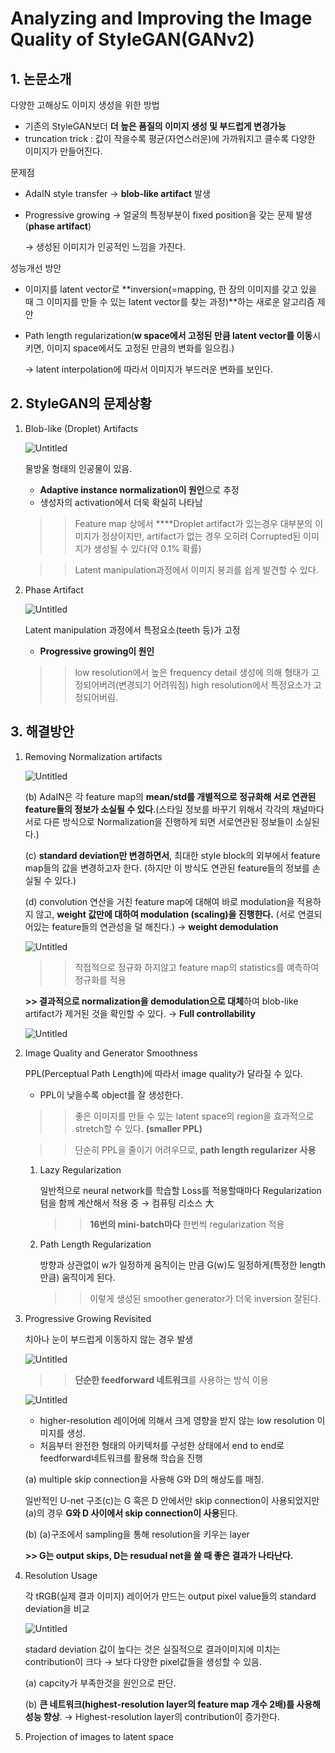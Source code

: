 # Analyzing and Improving the Image Quality of StyleGAN(GANv2)

## 1. 논문소개

다양한 고해상도 이미지 생성을 위한 방법

- 기존의 StyleGAN보더 **더 높은 품질의 이미지 생성 및 부드럽게 변경가능**
- truncation trick : 값이 작을수록 평균(자연스러운)에 가까워지고 클수록 다양한 이미지가 만들어진다.

문제점

- AdaIN style transfer → **blob-like artifact** 발생
- Progressive growing → 얼굴의 특정부분이 fixed position을 갖는 문제 발생 (**phase artifact**)
    
    → 생성된 이미지가 인공적인 느낌을 가진다.
    

성능개선 방안

- 이미지를 latent vector로 **inversion(=mapping, 한 장의 이미지를 갖고 있을 때 그 이미지를 만들 수 있는 latent vector를 찾는 과정)**하는 새로운 알고리즘 제안
- Path length regularization(**w space에서 고정된 만큼 latent vector를 이동**시키면, 이미지 space에서도 고정된 만큼의 변화를 일으킴.)
    
    → latent interpolation에 따라서 이미지가 부드러운 변화를 보인다.
    

## 2. StyleGAN의 문제상황

1. Blob-like (Droplet) Artifacts
    
    ![Untitled](https://s3-us-west-2.amazonaws.com/secure.notion-static.com/b9e1ed54-f7ec-4576-bc76-f16f27cb3804/Untitled.png)
    
    물방울 형태의 인공물이 있음.
    
    - **Adaptive instance normalization이 원인**으로 추정
    - 생성자의 activation에서 더욱 확실히 나타남
    
    >> Feature map 상에서 ****Droplet artifact가 있는경우 대부분의 이미지가 정상이지만, artifact가 없는 경우 오히려 Corrupted된 이미지가 생성될 수 있다(약 0.1% 확률)
    
    >> Latent manipulation과정에서 이미지 붕괴를 쉽게 발견할 수 있다.
    
2. Phase Artifact
    
    ![Untitled](https://s3-us-west-2.amazonaws.com/secure.notion-static.com/92d870ca-6490-4241-b0bc-e366aa71574d/Untitled.png)
    
    Latent manipulation 과정에서 특정요소(teeth 등)가 고정
    
    - **Progressive growing이 원인**
    
    >> low resolution에서 높은 frequency detail 생성에 의해 형태가 고정되어버려(변경되기 어려워짐) high resolution에서 특정요소가 고정되어버림.
    

## 3. 해결방안

1. Removing Normalization artifacts
    
    ![Untitled](https://s3-us-west-2.amazonaws.com/secure.notion-static.com/66f84f53-47e1-4f03-a1e0-edabd4646d03/Untitled.png)
    
    (b) AdaIN은 각 feature map의 **mean/std를 개별적으로 정규화해 서로 연관된 feature들의 정보가 소실될 수 있다**.(스타일 정보를 바꾸기 위해서 각각의 채널마다 서로 다른 방식으로 Normalization을 진행하게 되면 서로연관된 정보들이 소실된다.)
    
    (c) **standard deviation만 변경하면서**, 최대한 style block의 외부에서 feature map들의 값을 변경하고자 한다. (하지만 이 방식도 연관된 feature들의 정보를 손실될 수 있다.)
    
    (d) convolution 연산을 거친 feature map에 대해여 바로 modulation을 적용하지 않고, **weight 값만에 대하여 modulation (scaling)을 진행한다.** (서로 연결되어있는 feature들의 연관성을 덜 해친다.) → **weight demodulation**
    
    ![Untitled](https://s3-us-west-2.amazonaws.com/secure.notion-static.com/92b2a24b-8e7e-4703-8e86-bab2522125df/Untitled.png)
    
    >> 직접적으로 정규화 하지않고 feature map의 statistics를 예측하여 정규화를 적용
    
    **>> 결과적으로 normalization을 demodulation으로 대체**하여 blob-like artifact가 제거된 것을 확인할 수 있다. → **Full controllability**
    
    ![Untitled](https://s3-us-west-2.amazonaws.com/secure.notion-static.com/5bde8440-6bbb-4356-9e16-bdf264e8f7d8/Untitled.png)
    
2. Image Quality and Generator Smoothness
    
    PPL(Perceptual Path Length)에 따라서 image quality가 달라질 수 있다.
    
    - PPL이 낮을수록 object를 잘 생성한다.
    
    >> 좋은 이미지를 만들 수 있는 latent space의 region을 효과적으로 stretch할 수 있다. **(smaller PPL)**
    
    >> 단순히 PPL을 줄이기 어려우므로, **path length regularizer 사용**
    
    1. Lazy Regularization
        
        일반적으로 neural network를 학습할  Loss를 적용할때마다 Regularization 텀을 함께 계산해서 적용 중 → 컴퓨팅 리소스 大
        
        >> **16번의 mini-batch마다** 한번씩 regularization 적용
        
    2. Path Length Regularization
        
        방향과 상관없이 w가 일정하게 움직이는 만큼 G(w)도 일정하게(특정한 length만큼) 움직이게 된다.
        
        >> 이렇게 생성된 smoother generator가 더욱 inversion 잘된다. 
        
3. Progressive Growing Revisited
    
    치아나 눈이 부드럽게 이동하지 않는 경우 발생
    
    ![Untitled](https://s3-us-west-2.amazonaws.com/secure.notion-static.com/9cbee1cd-3f14-46af-adc2-ce278cdedc2e/Untitled.png)
    
    >> **단순한 feedforward 네트워크**를 사용하는 방식 이용
    
    ![Untitled](https://s3-us-west-2.amazonaws.com/secure.notion-static.com/f83698ca-2528-40aa-bc86-8eea48e26048/Untitled.png)
    
    - higher-resolution 레이어에 의해서 크게 영향을 받지 않는 low resolution 이미지를 생성.
    - 처음부터 완전한 형태의 아키텍처를 구성한 상태에서 end to end로 feedforward네트워크를 활용해 학습을 진행
    
    (a) multiple skip connection을 사용해 G와 D의 해상도를 매칭.
    
    일반적인 U-net 구조(c)는 G 혹은 D 안에서만 skip connection이 사용되었지만 (a)의 경우 **G와 D 사이에서 skip connection이 사용**된다.
    
    (b) (a)구조에서 sampling을 통해 resolution을 키우는 layer
    
    **>> G는 output skips, D는 resudual net을 쓸 때 좋은 결과가 나타난다.**
    
4. Resolution Usage
    
    각 tRGB(실제 결과 이미지) 레이어가 만드는 output pixel value들의 standard deviation을 비교
    
    ![Untitled](https://s3-us-west-2.amazonaws.com/secure.notion-static.com/bd293556-374f-4ac1-ba88-c49d8c9b35c9/Untitled.png)
    
    stadard deviation 값이 높다는 것은 실질적으로 결과이미지에 미치는 contribution이 크다 → 보다 다양한 pixel값들을 생성할 수 있음.
    
    (a) capcity가 부족한것을 원인으로 판단.
    
    (b) **큰 네트워크(highest-resolution layer의 feature map 개수 2배)를 사용해 성능 향상**. → Highest-resolution layer의 contribution이 증가한다.
    
5. Projection of images to latent space